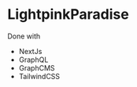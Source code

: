 <h1>LightpinkParadise</h1>

Done with 
<ul>
    <li>NextJs</li>
    <li>GraphQL</li>
    <li>GraphCMS</li>
    <li>TailwindCSS</li>
</ul>
